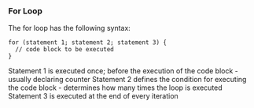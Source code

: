 ### For Loop
The for loop has the following syntax:
```
for (statement 1; statement 2; statement 3) {
  // code block to be executed
}
```
Statement 1 is executed once; before the execution of the code block - usually declaring counter
Statement 2 defines the condition for executing the code block - determines how many times the loop is executed
Statement 3 is executed at the end of every iteration

